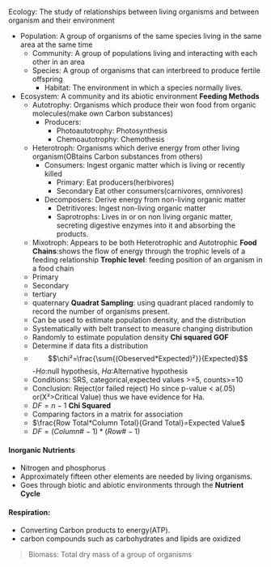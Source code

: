 Ecology: The study of relationships between living organisms and between organism and their environment
 - Population: A group of organisms of the  same species living in the same area at the same time
	 - Community: A group of populations living and interacting with each other in an area
	 - Species: A group of organisms that can interbreed to produce fertile offspring
		 - Habitat: The environment in which a species normally lives.
- Ecosystem:  A community and its abiotic environment
**Feeding Methods**
	- Autotrophy: Organisms which produce their won food from organic molecules(make own Carbon substances)
		- Producers:
			- Photoautotrophy: Photosynthesis
			- Chemoautotrophy: Chemothesis
	- Heterotroph: Organisms which derive energy from other living organism(OBtains Carbon substances from others)
		- Consumers: Ingest organic matter which is living or recently killed
			- Primary: Eat producers(herbivores)
			- Secondary Eat other consumers(carnivores, omnivores)
		- Decomposers: Derive energy from non-living organic matter
			- Detritivores: Ingest non-living organic matter
			- Saprotrophs: Lives in or on non living organic matter, secreting digestive enzymes into it and absorbing the products.
	- Mixotroph: Appears to be both Heterotrophic and Autotrophic
**Food Chains**:shows the flow of energy through the trophic levels of a feeding relationship
**Trophic level**: feeding position of an organism in a food chain
	- Primary
	- Secondary
	- tertiary
	- quaternary
**Quadrat Sampling**: using quadrant placed randomly to record the number of organisms present.
	- Can be used to estimate population density, and the distribution
	- Systematically with belt transect to measure changing distribution
	- Randomly to estimate population density
**Chi squared GOF**
	- Determine if data fits a distribution
	- $$\chi²=\frac{\sum{(Obeserved*Expected)²}}{Expected}$$
	-*Ho*:null hypothesis, *Ha*:Alternative hypothesis
	- Conditions: SRS, categorical,expected values >=5, counts>=10
	- Conclusion: Reject(or failed reject) Ho since p-value < a(.05) or(X²>Critical Value) thus we have evidence for Ha. 
	- $DF = n-1$
**Chi Squared**
	- Comparing factors in a matrix for association
	- $\frac{Row Total*Column Total}{Grand Total}=Expected Value$
	- $DF=(Column\#-1)*(Row\# -1)$
#### Inorganic Nutrients
 - Nitrogen and phosphorus
 - Approximately fifteen other elements are needed by living organisms.
 - Goes through biotic and abiotic environments through the **Nutrient Cycle**
 #### Respiration: 
 - Converting Carbon products to energy(ATP).
 - carbon compounds such as carbohydrates and lipids are oxidized
> Biomass: Total dry mass of a group of organisms
> 

<!--stackedit_data:
eyJoaXN0b3J5IjpbLTg5NTA0MDcxMywtMjAzNzY0MjY3MSwxMT
MyNzQ4ODA5LDM3NDEwMjUyMSwtNzQ4ODk2Mzc4LDk3ODU0Mzc2
LC0xMzEzNzkyODg0LDE4Njg1Mjg5OCwtMTIyMzU1MzUxMiwtMT
E2MTA5NDM0MiwtMTYwODk4NjI3MCwxNjczMzk1NzUxLC0yOTU3
MjM4MzYsODY0NzMwNTcsNzA1OTc3Njk0LC0xODYyNDcwNzY2LD
UwMDMzMzA3MywtNjM4NDI1ODY4LC0yMDM0ODIxOTMzLC0xMjg5
OTEzODkyXX0=
-->
